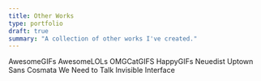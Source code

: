 ```yaml
---
title: Other Works
type: portfolio
draft: true
summary: "A collection of other works I've created."
---
```


AwesomeGIFs
AwesomeLOLs
OMGCatGIFS
HappyGIFs
Neuedist
Uptown Sans
Cosmata
We Need to Talk
Invisible Interface
